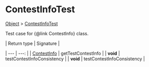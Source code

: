 
# ContestInfoTest

[Object]() > [ContestInfoTest](nullfr/faylixe/googlecodejam/client/webservice/ContestInfoTest.md)


Test case for {@link ContestInfo} class.

| Return type | Signature |

| --- | ---: |
| [ContestInfo](nullfr/faylixe/googlecodejam/client/webservice/ContestInfo.md) | getTestContestInfo |
| **void** | testContestInfoConsistency |
| **void** | testContestInfoConsistency |
